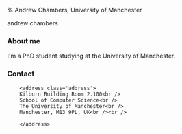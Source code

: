 % Andrew Chambers, University of Manchester

andrew chambers

### About me

I'm a PhD student studying at the University of Manchester.

### Contact

        <address class='address'>
        Kilburn Building Room 2.100<br />
        School of Computer Science<br />
        The University of Manchester<br />
        Manchester, M13 9PL, UK<br /><br />

        </address>

